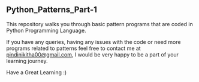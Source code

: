 ## Python_Patterns_Part-1
This repository walks you through basic pattern programs that are coded in Python Programming Language. 

If you have any queries, having any issues with the code or need more programs related to patterns feel free to contact me at pindinikitha00@gmail.com, I would be very happy to be a part of your learning journey.

Have a Great Learning :)

